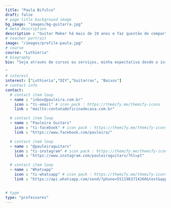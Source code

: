 ```yaml
---
title: "Paula Bifulco"
draft: false
# page title background image
bg_image: "images/bg-guitarra.jpg"
# meta description
description : "Guitar Maker há mais de 10 anos e faz questão de compartilhar com você as experiências mais Pauleira que existem no mundo das guitarras."
# teacher portrait
image: "/images/profile-paula.jpg"
# course
course: "Luthieria"
# biography
bio: "Seja através de cursos ou serviços, minha expectativa desde o início, quando ingressei totalmente em 2008 na luthieria, sempre foi de inspirar pessoas como você a fazerem coisas diferentes sempre buscando compartilhar a simplicidade, praticidade e objetividade de todas as atividades relacionadas a manutenção, construção, customização. Sim! É possível ter experiencias fora de série com um curso online! É curso muito especial, feito em parceria com a equipe Oficina de Casa, que foi planejado para atender desde que não entende nada de luthieria ou marcenaria até luthiers que já possuem certa experiência e gostariam de aprimorar ou aprender novas técnicas. Você faz a sua guitarra (ou baixo - e até uma Guitarra de Caixa) na sua casa, no seu tempo. E ainda tem todo nosso suporte técnico!

"
# interest
interest: ["Luthieria","DIY","Guitarras", "Baixos"]
# contact info
contact:
  # contact item loop
  - name : "inbox@pauleira.com.br"
    icon : "ti-email" # icon pack : https://themify.me/themify-icons
    link : "mailto:contato@oficinadecasa.com.br"

  # contact item loop
  - name : "Pauleira Guitars"
    icon : "ti-facebook" # icon pack : https://themify.me/themify-icons
    link : "https://www.facebook.com/pauleira/"

  # contact item loop
  - name : "@pauleiraguitars"
    icon : "ti-instagram" # icon pack : https://themify.me/themify-icons
    link : "https://www.instagram.com/pauleiraguitars/?hl=pt"

  # contact item loop
  - name : "Whatsapp"
    icon : "ti-whatsapp" # icon pack : https://themify.me/themify-icons
    link : "https://api.whatsapp.com/send/?phone=5511983714260&text&app_absent=0"


# type
type: "professores"
---
```

